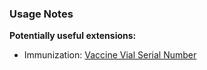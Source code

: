 ### Usage Notes

**Potentially useful extensions:**
* Immunization: [Vaccine Vial Serial Number](StructureDefinition-vaccine-serial-number.html) 
